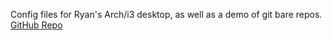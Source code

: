 Config files for Ryan's Arch/i3 desktop, as well as a demo of git bare repos. [GitHub Repo](https://github.com/CodingPenguin1/dotfiles)
